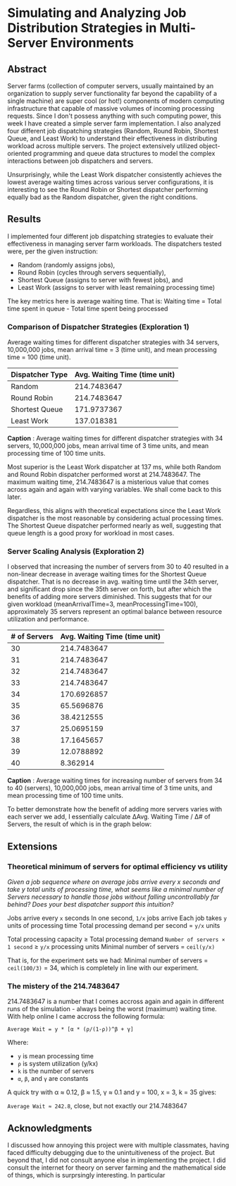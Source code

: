 # Simulating and Analyzing Job Distribution Strategies in Multi-Server Environments

## Abstract
Server farms (collection of computer servers, usually maintained by an organization to supply server functionality far beyond the capability of a single machine) are super cool (or hot!) components of modern computing infrastructure that capable of massive volumes of incoming processing requests. Since I don't possess anything with such computing power, this week I have created a simple server farm implementation. I also analyzed four different job dispatching strategies (Random, Round Robin, Shortest Queue, and Least Work) to understand their effectiveness in distributing workload across multiple servers. The project extensively utilized object-oriented programming and queue data structures to model the complex interactions between job dispatchers and servers. 

Unsurprisingly, while the Least Work dispatcher consistently achieves the lowest average waiting times across various server configurations, it is interesting to see the Round Robin or Shortest dispatcher performing equally bad as the Random dispatcher, given the right conditions.

## Results
I implemented four different job dispatching strategies to evaluate their effectiveness in managing server farm workloads. 
The dispatchers tested were, per the given instruction: 
- Random (randomly assigns jobs), 
- Round Robin (cycles through servers sequentially), 
- Shortest Queue (assigns to server with fewest jobs), and 
- Least Work (assigns to server with least remaining processing time)

The key metrics here is average waiting time. That is: Waiting time = Total time spent in queue - Total time spent being processed

### Comparison of Dispatcher Strategies (Exploration 1)
Average waiting times for different dispatcher strategies with 34 servers, 10,000,000 jobs, mean arrival time = 3 (time unit), and mean processing time = 100 (time unit). 

| Dispatcher Type    | Avg. Waiting Time (time unit) |
|-------------------|----------------------|
| Random            | 214.7483647              |
| Round Robin       | 214.7483647              |
| Shortest Queue    | 171.9737367              |
| Least Work        | 137.018381               |

**Caption** : Average waiting times for different dispatcher strategies with 34 servers, 10,000,000 jobs, mean arrival time of 3 time units, and mean processing time of 100 time units. 

Most superior is the Least Work dispatcher at 137 ms, while both Random and Round Robin dispatcher performed worst at 214.7483647. The maximum waiting time, 214.7483647 is a misterious value that comes across again and again with varying variables. We shall come back to this later. 

Regardless, this aligns with theoretical expectations since the Least Work dispatcher is the most reasonable by considering actual processing times. The Shortest Queue dispatcher performed nearly as well, suggesting that queue length is a good proxy for workload in most cases. 

### Server Scaling Analysis (Exploration 2)

I observed that increasing the number of servers from 30 to 40 resulted in a non-linear decrease in average waiting times for the Shortest Queue dispatcher. That is no decrease in avg. waiting time until the 34th server, and significant drop since the 35th server on forth, but after which the benefits of adding more servers diminished. This suggests that for our given workload (meanArrivalTime=3, meanProcessingTime=100), approximately 35 servers represent an optimal balance between resource utilization and performance.

| \# of Servers     | Avg. Waiting Time (time unit) |
|-------------------|----------------------|
| 30                | 214.7483647          |
| 31                | 214.7483647          |
| 32                | 214.7483647          |
| 33                | 214.7483647          |
| 34                | 170.6926857          |
| 35                | 65.5696876           |
| 36                | 38.4212555           |
| 37                | 25.0695159           |
| 38                | 17.1645657           |
| 39                | 12.0788892           |
| 40                | 8.362914             |

**Caption** : Average waiting times for increasing number of servers from 34 to 40 (servers), 10,000,000 jobs, mean arrival time of 3 time units, and mean processing time of 100 time units. 

To better demonstrate how the benefit of adding more servers varies with each server we add, I essentially calculate ΔAvg. Waiting Time / Δ# of Servers, the result of which is in the graph below: 

## Extensions

### Theoretical minimum of servers for optimal efficiency vs utility
*Given a job sequence where on average jobs arrive every x seconds and take y total units of processing time, what seems like a minimal number of Servers necessary to handle those jobs without falling uncontrollably far behind? Does your best dispatcher support this intuition?* 

Jobs arrive every `x` seconds
In one second, `1/x` jobs arrive
Each job takes `y` units of processing time
Total processing demand per second = `y/x` units

Total processing capacity ≥ Total processing demand
`Number of servers × 1 second` ≥ `y/x` processing units
Minimal number of servers = `ceil(y/x)`

That is, for the experiment sets we had: 
Minimal number of servers = `ceil(100/3)` = 34, which is completely in line with our experiment.

### The mistery of the 214.7483647
214.7483647 is a number that I comes accross again and again in different runs of the simulation - always being the worst (maximum) waiting time. With help online I came accross the following formula: 

`Average Wait = y * [α * (ρ/(1-ρ))^β + γ]`

Where:
- `y` is mean processing time
- `ρ` is system utilization (y/kx) 
- `k` is the number of servers
- `α`, `β`, and `γ` are constants

A quick try with α ≈ 0.12, β ≈ 1.5, γ ≈ 0.1 and y = 100, x = 3, k = 35 gives: 

`Average Wait ≈ 242.8`, close, but not exactly our 214.7483647


## Acknowledgments
I discussed how annoying this project were with multiple classmates, having faced difficulty debugging due to the unintuitiveness of the project. But beyond that, I did not consult anyone else in implementing the project. I did consult the internet for theory on server farming and the mathematical side of things, which is surprsingly interesting. In particular 
